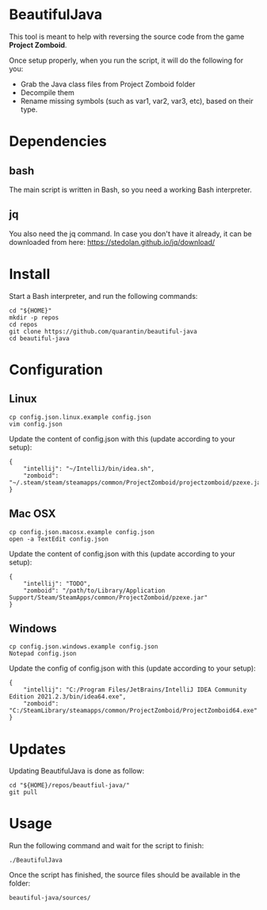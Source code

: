 # BeautifulJava
This tool is meant to help with reversing the source code from the game **Project Zomboid**.

Once setup properly, when you run the script, it will do the following for you:
- Grab the Java class files from Project Zomboid folder
- Decompile them
- Rename missing symbols (such as var1, var2, var3, etc), based on their type.

# Dependencies
## bash
The main script is written in Bash, so you need a working Bash interpreter.

## jq
You also need the jq command. In case you don't have it already, it can be downloaded from here: https://stedolan.github.io/jq/download/

# Install
Start a Bash interpreter, and run the following commands:

	cd "${HOME}"
	mkdir -p repos
	cd repos
	git clone https://github.com/quarantin/beautiful-java
	cd beautiful-java

# Configuration
## Linux
	cp config.json.linux.example config.json
	vim config.json
Update the content of config.json with this (update according to your setup):

	{
		"intellij": "~/IntelliJ/bin/idea.sh",
		"zomboid": "~/.steam/steam/steamapps/common/ProjectZomboid/projectzomboid/pzexe.jar"
	}

## Mac OSX
	cp config.json.macosx.example config.json
	open -a TextEdit config.json
Update the content of config.json with this (update according to your setup):

	{
		"intellij": "TODO",
		"zomboid": "/path/to/Library/Application Support/Steam/SteamApps/common/ProjectZomboid/pzexe.jar"
	}

## Windows
	cp config.json.windows.example config.json
	Notepad config.json
Update the config of config.json with this (update according to your setup):

	{
		"intellij": "C:/Program Files/JetBrains/IntelliJ IDEA Community Edition 2021.2.3/bin/idea64.exe",
		"zomboid": "C:/SteamLibrary/steamapps/common/ProjectZomboid/ProjectZomboid64.exe"
	}

# Updates
Updating BeautifulJava is done as follow:

	cd "${HOME}/repos/beautfiul-java/"
	git pull

# Usage
Run the following command and wait for the script to finish:

	./BeautifulJava
Once the script has finished, the source files should be available in the folder:

	beautiful-java/sources/
